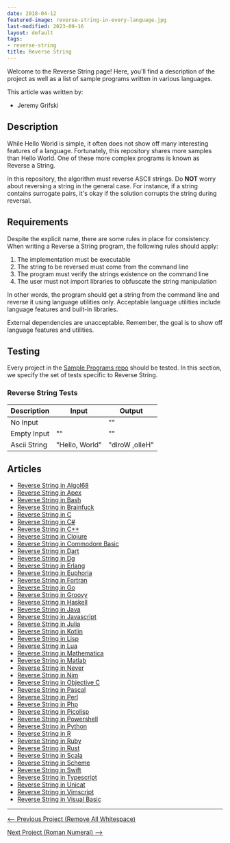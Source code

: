 ```yaml
---
date: 2018-04-12
featured-image: reverse-string-in-every-language.jpg
last-modified: 2023-09-16
layout: default
tags:
- reverse-string
title: Reverse String
---
```


Welcome to the Reverse String page! Here, you'll find a description of the project as well as a list of sample programs written in various languages.

This article was written by:

- Jeremy Grifski

## Description

While Hello World is simple, it often does not show off many interesting
features of a language. Fortunately, this repository shares more samples than
Hello World. One of these more complex programs is known as Reverse a String.

In this repository, the algorithm must reverse ASCII strings. Do **NOT**
worry about reversing a string in the general case. For instance, if a string
contains surrogate pairs, it's okay if the solution corrupts the string during reversal.


## Requirements

Despite the explicit name, there are some rules in place for consistency.
When writing a Reverse a String program, the following rules should apply:

1. The implementation must be executable
2. The string to be reversed must come from the command line
3. The program must verify the strings existence on the command line
4. The user must not import libraries to obfuscate the string manipulation

In other words, the program should get a string from the command line and
reverse it using language utilities only. Acceptable language utilities include
language features and built-in libraries.

External dependencies are unacceptable. Remember, the goal is to show off language
features and utilities.


## Testing

Every project in the [Sample Programs repo](https://github.com/TheRenegadeCoder/sample-programs) should be tested.
In this section, we specify the set of tests specific to Reverse String.

### Reverse String Tests

| Description | Input | Output |
| ----------- | ----- | ------ |
| No Input |  | "" |
| Empty Input | "" | "" |
| Ascii String | "Hello, World" | "dlroW ,olleH" |


## Articles

- [Reverse String in Algol68](https://sampleprograms.io/projects/reverse-string/algol68)
- [Reverse String in Apex](https://sampleprograms.io/projects/reverse-string/apex)
- [Reverse String in Bash](https://sampleprograms.io/projects/reverse-string/bash)
- [Reverse String in Brainfuck](https://sampleprograms.io/projects/reverse-string/brainfuck)
- [Reverse String in C](https://sampleprograms.io/projects/reverse-string/c)
- [Reverse String in C#](https://sampleprograms.io/projects/reverse-string/c-sharp)
- [Reverse String in C++](https://sampleprograms.io/projects/reverse-string/c-plus-plus)
- [Reverse String in Clojure](https://sampleprograms.io/projects/reverse-string/clojure)
- [Reverse String in Commodore Basic](https://sampleprograms.io/projects/reverse-string/commodore-basic)
- [Reverse String in Dart](https://sampleprograms.io/projects/reverse-string/dart)
- [Reverse String in Dg](https://sampleprograms.io/projects/reverse-string/dg)
- [Reverse String in Erlang](https://sampleprograms.io/projects/reverse-string/erlang)
- [Reverse String in Euphoria](https://sampleprograms.io/projects/reverse-string/euphoria)
- [Reverse String in Fortran](https://sampleprograms.io/projects/reverse-string/fortran)
- [Reverse String in Go](https://sampleprograms.io/projects/reverse-string/go)
- [Reverse String in Groovy](https://sampleprograms.io/projects/reverse-string/groovy)
- [Reverse String in Haskell](https://sampleprograms.io/projects/reverse-string/haskell)
- [Reverse String in Java](https://sampleprograms.io/projects/reverse-string/java)
- [Reverse String in Javascript](https://sampleprograms.io/projects/reverse-string/javascript)
- [Reverse String in Julia](https://sampleprograms.io/projects/reverse-string/julia)
- [Reverse String in Kotlin](https://sampleprograms.io/projects/reverse-string/kotlin)
- [Reverse String in Lisp](https://sampleprograms.io/projects/reverse-string/lisp)
- [Reverse String in Lua](https://sampleprograms.io/projects/reverse-string/lua)
- [Reverse String in Mathematica](https://sampleprograms.io/projects/reverse-string/mathematica)
- [Reverse String in Matlab](https://sampleprograms.io/projects/reverse-string/matlab)
- [Reverse String in Never](https://sampleprograms.io/projects/reverse-string/never)
- [Reverse String in Nim](https://sampleprograms.io/projects/reverse-string/nim)
- [Reverse String in Objective C](https://sampleprograms.io/projects/reverse-string/objective-c)
- [Reverse String in Pascal](https://sampleprograms.io/projects/reverse-string/pascal)
- [Reverse String in Perl](https://sampleprograms.io/projects/reverse-string/perl)
- [Reverse String in Php](https://sampleprograms.io/projects/reverse-string/php)
- [Reverse String in Picolisp](https://sampleprograms.io/projects/reverse-string/picolisp)
- [Reverse String in Powershell](https://sampleprograms.io/projects/reverse-string/powershell)
- [Reverse String in Python](https://sampleprograms.io/projects/reverse-string/python)
- [Reverse String in R](https://sampleprograms.io/projects/reverse-string/r)
- [Reverse String in Ruby](https://sampleprograms.io/projects/reverse-string/ruby)
- [Reverse String in Rust](https://sampleprograms.io/projects/reverse-string/rust)
- [Reverse String in Scala](https://sampleprograms.io/projects/reverse-string/scala)
- [Reverse String in Scheme](https://sampleprograms.io/projects/reverse-string/scheme)
- [Reverse String in Swift](https://sampleprograms.io/projects/reverse-string/swift)
- [Reverse String in Typescript](https://sampleprograms.io/projects/reverse-string/typescript)
- [Reverse String in Unicat](https://sampleprograms.io/projects/reverse-string/unicat)
- [Reverse String in Vimscript](https://sampleprograms.io/projects/reverse-string/vimscript)
- [Reverse String in Visual Basic](https://sampleprograms.io/projects/reverse-string/visual-basic)

***

<nav class="project-nav">

<div id="prev" markdown="1">

[<-- Previous Project (Remove All Whitespace)](https://sampleprograms.io/projects/remove-all-whitespace)

</div>

<div id="next" markdown="1">

[Next Project (Roman Numeral) -->](https://sampleprograms.io/projects/roman-numeral)

</div>

</nav>